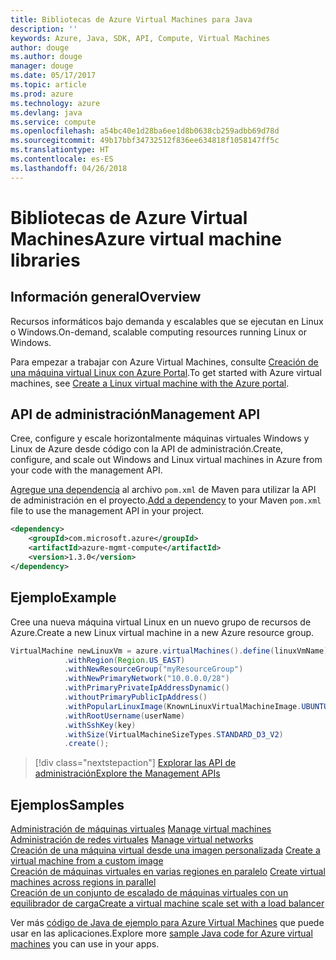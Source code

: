 ```yaml
---
title: Bibliotecas de Azure Virtual Machines para Java
description: ''
keywords: Azure, Java, SDK, API, Compute, Virtual Machines
author: douge
ms.author: douge
manager: douge
ms.date: 05/17/2017
ms.topic: article
ms.prod: azure
ms.technology: azure
ms.devlang: java
ms.service: compute
ms.openlocfilehash: a54bc40e1d28ba6ee1d8b0638cb259adbb69d78d
ms.sourcegitcommit: 49b17bbf34732512f836ee634818f1058147ff5c
ms.translationtype: HT
ms.contentlocale: es-ES
ms.lasthandoff: 04/26/2018
---
```

# <a name="azure-virtual-machine-libraries"></a><span data-ttu-id="66b65-103">Bibliotecas de Azure Virtual Machines</span><span class="sxs-lookup"><span data-stu-id="66b65-103">Azure virtual machine libraries</span></span>

## <a name="overview"></a><span data-ttu-id="66b65-104">Información general</span><span class="sxs-lookup"><span data-stu-id="66b65-104">Overview</span></span>

<span data-ttu-id="66b65-105">Recursos informáticos bajo demanda y escalables que se ejecutan en Linux o Windows.</span><span class="sxs-lookup"><span data-stu-id="66b65-105">On-demand, scalable computing resources running Linux or Windows.</span></span>

<span data-ttu-id="66b65-106">Para empezar a trabajar con Azure Virtual Machines, consulte [Creación de una máquina virtual Linux con Azure Portal](/azure/virtual-machines/linux/quick-create-portal).</span><span class="sxs-lookup"><span data-stu-id="66b65-106">To get started with Azure virtual machines, see [Create a Linux virtual machine with the Azure portal](/azure/virtual-machines/linux/quick-create-portal).</span></span>

## <a name="management-api"></a><span data-ttu-id="66b65-107">API de administración</span><span class="sxs-lookup"><span data-stu-id="66b65-107">Management API</span></span>

<span data-ttu-id="66b65-108">Cree, configure y escale horizontalmente máquinas virtuales Windows y Linux de Azure desde código con la API de administración.</span><span class="sxs-lookup"><span data-stu-id="66b65-108">Create, configure, and scale out Windows and Linux virtual machines in Azure from your code with the management API.</span></span>

<span data-ttu-id="66b65-109">[Agregue una dependencia](https://maven.apache.org/guides/getting-started/index.html#How_do_I_use_external_dependencies) al archivo `pom.xml` de Maven para utilizar la API de administración en el proyecto.</span><span class="sxs-lookup"><span data-stu-id="66b65-109">[Add a dependency](https://maven.apache.org/guides/getting-started/index.html#How_do_I_use_external_dependencies) to your Maven `pom.xml` file to use the management API in your project.</span></span>  

```XML
<dependency>
    <groupId>com.microsoft.azure</groupId>
    <artifactId>azure-mgmt-compute</artifactId>
    <version>1.3.0</version>
</dependency>
```   


## <a name="example"></a><span data-ttu-id="66b65-110">Ejemplo</span><span class="sxs-lookup"><span data-stu-id="66b65-110">Example</span></span>

<span data-ttu-id="66b65-111">Cree una nueva máquina virtual Linux en un nuevo grupo de recursos de Azure.</span><span class="sxs-lookup"><span data-stu-id="66b65-111">Create a new Linux virtual machine in a new Azure resource group.</span></span>

```java
VirtualMachine newLinuxVm = azure.virtualMachines().define(linuxVmName)
            .withRegion(Region.US_EAST)
            .withNewResourceGroup("myResourceGroup")
            .withNewPrimaryNetwork("10.0.0.0/28")
            .withPrimaryPrivateIpAddressDynamic()
            .withoutPrimaryPublicIpAddress()
            .withPopularLinuxImage(KnownLinuxVirtualMachineImage.UBUNTU_SERVER_16_04_LTS)
            .withRootUsername(userName)
            .withSshKey(key)
            .withSize(VirtualMachineSizeTypes.STANDARD_D3_V2)
            .create();
```

> [!div class="nextstepaction"]
> [<span data-ttu-id="66b65-112">Explorar las API de administración</span><span class="sxs-lookup"><span data-stu-id="66b65-112">Explore the Management APIs</span></span>](/java/api/overview/azure/virtualmachines/management)


## <a name="samples"></a><span data-ttu-id="66b65-113">Ejemplos</span><span class="sxs-lookup"><span data-stu-id="66b65-113">Samples</span></span>

<span data-ttu-id="66b65-114">[Administración de máquinas virtuales][1] </span><span class="sxs-lookup"><span data-stu-id="66b65-114">[Manage virtual machines][1] </span></span>  
<span data-ttu-id="66b65-115">[Administración de redes virtuales][6] </span><span class="sxs-lookup"><span data-stu-id="66b65-115">[Manage virtual networks][6] </span></span>  
<span data-ttu-id="66b65-116">[Creación de una máquina virtual desde una imagen personalizada][2] </span><span class="sxs-lookup"><span data-stu-id="66b65-116">[Create a virtual machine from a custom image][2] </span></span>  
<span data-ttu-id="66b65-117">[Creación de máquinas virtuales en varias regiones en paralelo][5]  </span><span class="sxs-lookup"><span data-stu-id="66b65-117">[Create virtual machines across regions in parallel][5]  </span></span>  
<span data-ttu-id="66b65-118">[Creación de un conjunto de escalado de máquinas virtuales con un equilibrador de carga][7]</span><span class="sxs-lookup"><span data-stu-id="66b65-118">[Create a virtual machine scale set with a load balancer][7]</span></span>    

[1]: ../docs-ref-conceptual/java-sdk-manage-virtual-machines.md
[2]: https://azure.microsoft.com/resources/samples/managed-disk-java-create-virtual-machine-using-custom-image/
[5]: ../docs-ref-conceptual/java-sdk-virtual-machines-in-parallel.md
[6]: ../docs-ref-conceptual/java-sdk-manage-virtual-networks.md
[7]: ../docs-ref-conceptual/java-sdk-manage-vm-scalesets.md

<span data-ttu-id="66b65-119">Ver más [código de Java de ejemplo para Azure Virtual Machines](https://azure.microsoft.com/resources/samples/?platform=java&term=VM) que puede usar en las aplicaciones.</span><span class="sxs-lookup"><span data-stu-id="66b65-119">Explore more [sample Java code for Azure virtual machines](https://azure.microsoft.com/resources/samples/?platform=java&term=VM) you can use in your apps.</span></span>